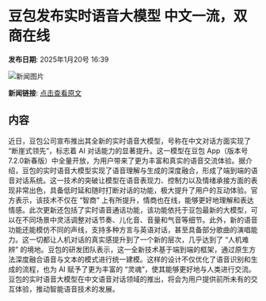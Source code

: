 # 豆包发布实时语音大模型 中文一流，双商在线

**发布日期**: 2025年1月20号 16:39

![新闻图片](https://pic.chinaz.com/picmap/thumb/202405160815252726_0.jpg)

**新闻链接**: [点击查看原文](https://www.aibase.com/zh/news/14860)

## 内容

近日，豆包公司宣布推出其全新的实时语音大模型，号称在中文对话方面实现了 “断崖式领先”，标志着 AI 对话能力的显著提升。这一模型在豆包 App（版本号7.2.0新春版）中全量开放，为用户带来了更为丰富和真实的语音交流体验。据介绍，豆包的实时语音大模型实现了语音理解与生成的深度融合，形成了端到端的语音对话系统。这一技术的突破让模型在语音表现力、控制力以及情绪承接方面的表现非常出色，具备低时延和随时打断对话的功能，极大提升了用户的互动体验。官方表示，该技术不仅在 “智商” 上有所提升，情商也在线，能够更好地理解和表达情感。此次更新还包括了实时语音通话功能，该功能依托于豆包最新的大模型，可以在不同场景中灵活调整对话节奏、儿化音、音量和气音等细节。此外，新的语音功能还能模仿不同的声线，支持多种方言与英语对话，甚至具备部分歌曲的演唱能力。这一切都让人机对话的真实感提升到了一个新的层次，几乎达到了 “人机难辨” 的境地。豆包的研发团队表示，这一全新技术基于端到端的框架，通过原生方法深度融合语音与文本的模式进行统一建模。这样的设计不仅优化了语音识别和生成的流程，也为 AI 赋予了更为丰富的 “灵魂”，使其能够更好地与人类进行交流。豆包的实时语音大模型在中文语音对话领域的推出，将会为用户提供前所未有的交互体验，推动智能语音技术的发展。
